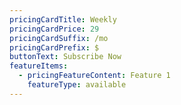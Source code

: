 ```yaml
---
pricingCardTitle: Weekly
pricingCardPrice: 29
pricingCardSuffix: /mo
pricingCardPrefix: $
buttonText: Subscribe Now
featureItems:
  - pricingFeatureContent: Feature 1
    featureType: available
---
```

